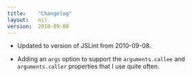 ```yaml
---
title:    "Changelog"
layout:   nil
version:  2010-09-08
---
```

*   Updated to version of JSLint from 2010-09-08.

*   Adding an `args` option to support the `arguments.callee` and
    `arguments.caller` properties that I use quite often.

